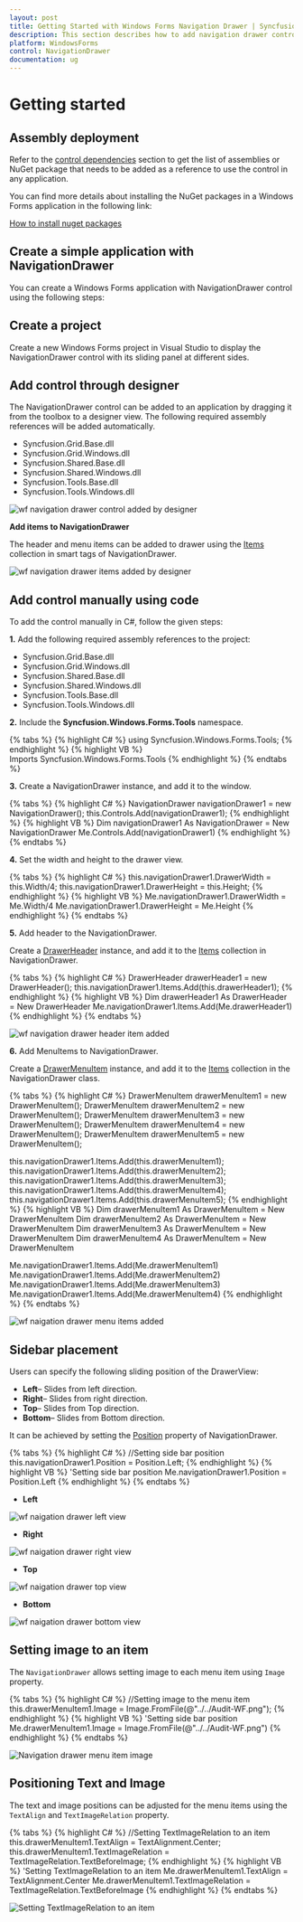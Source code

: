 ```yaml
---
layout: post
title: Getting Started with Windows Forms Navigation Drawer | Syncfusion
description: This section describes how to add navigation drawer control into winforms application.
platform: WindowsForms
control: NavigationDrawer
documentation: ug
---
```

# Getting started

## Assembly deployment

Refer to the [control dependencies](https://help.syncfusion.com/windowsforms/control-dependencies#navigationdrawer) section to get the list of assemblies or NuGet package that needs to be added as a reference to use the control in any application.

You can find more details about installing the NuGet packages in a Windows Forms application in the following link:
 
[How to install nuget packages](https://help.syncfusion.com/windowsforms/nuget-packages)

## Create a simple application with NavigationDrawer

You can create a Windows Forms application with NavigationDrawer control using the following steps:

## Create a project

Create a new Windows Forms project in Visual Studio to display the NavigationDrawer control with its sliding panel at different sides.

## Add control through designer

The NavigationDrawer control can be added to an application by dragging it from the toolbox to a designer view. The following required assembly references will be added automatically.

* Syncfusion.Grid.Base.dll
* Syncfusion.Grid.Windows.dll
* Syncfusion.Shared.Base.dll
* Syncfusion.Shared.Windows.dll
* Syncfusion.Tools.Base.dll
* Syncfusion.Tools.Windows.dll

![wf navigation drawer control added by designer](Getting-Started_images/wf-navigation-drawer-control-added-by-designer.png) 

**Add items to NavigationDrawer**

The header and menu items can be added to drawer using the [Items](https://help.syncfusion.com/cr/windowsforms/Syncfusion.Windows.Forms.Tools.NavigationDrawer.html#Syncfusion_Windows_Forms_Tools_NavigationDrawer_Items) collection in smart tags of NavigationDrawer.

![wf navigation drawer items added by designer](Getting-Started_images/wf-navigation-drawer-control-items-added-by-designer.png)

## Add control manually using code

To add the control manually in C#, follow the given steps:

**1.** Add the following required assembly references to the project: 

  * Syncfusion.Grid.Base.dll
  * Syncfusion.Grid.Windows.dll
  * Syncfusion.Shared.Base.dll
  * Syncfusion.Shared.Windows.dll
  * Syncfusion.Tools.Base.dll
  * Syncfusion.Tools.Windows.dll

**2.** Include the **Syncfusion.Windows.Forms.Tools** namespace. 

  {% tabs %}
  {% highlight C# %}
  using Syncfusion.Windows.Forms.Tools;
  {% endhighlight %}
  {% highlight VB %}
  Imports Syncfusion.Windows.Forms.Tools
  {% endhighlight %}
  {% endtabs %}

**3.** Create a NavigationDrawer instance, and add it to the window.

  {% tabs %}
  {% highlight C# %}
  NavigationDrawer navigationDrawer1 = new NavigationDrawer();
  this.Controls.Add(navigationDrawer1);
  {% endhighlight %}
  {% highlight VB %}
  Dim navigationDrawer1 As NavigationDrawer = New NavigationDrawer
  Me.Controls.Add(navigationDrawer1)
  {% endhighlight %}
  {% endtabs %}

**4.** Set the width and height to the drawer view.

  {% tabs %}
  {% highlight C# %}
  this.navigationDrawer1.DrawerWidth = this.Width/4;
  this.navigationDrawer1.DrawerHeight = this.Height;
  {% endhighlight %}
  {% highlight VB %}
  Me.navigationDrawer1.DrawerWidth = Me.Width/4
  Me.navigationDrawer1.DrawerHeight = Me.Height
  {% endhighlight %}
  {% endtabs %}

**5.** Add header to the NavigationDrawer.

 Create a [DrawerHeader](https://help.syncfusion.com/cr/windowsforms/Syncfusion.Windows.Forms.Tools.DrawerHeader.html) instance, and add it to the [Items](https://help.syncfusion.com/cr/windowsforms/Syncfusion.Windows.Forms.Tools.NavigationDrawer.html#Syncfusion_Windows_Forms_Tools_NavigationDrawer_Items) collection in NavigationDrawer.

  {% tabs %}
  {% highlight C# %}
  DrawerHeader drawerHeader1 = new DrawerHeader();
  this.navigationDrawer1.Items.Add(this.drawerHeader1);
  {% endhighlight %}
  {% highlight VB %}
  Dim drawerHeader1 As DrawerHeader = New DrawerHeader
  Me.navigationDrawer1.Items.Add(Me.drawerHeader1)
  {% endhighlight %}
  {% endtabs %}

 ![wf navigation drawer header item added](Getting-Started_images/wf-navigation-drawer-header-added-by-code.png)

**6.** Add MenuItems to NavigationDrawer.

Create a [DrawerMenuItem](https://help.syncfusion.com/cr/windowsforms/Syncfusion.Windows.Forms.Tools.DrawerMenuItem.html) instance, and add it to the [Items](https://help.syncfusion.com/cr/windowsforms/Syncfusion.Windows.Forms.Tools.NavigationDrawer.html#Syncfusion_Windows_Forms_Tools_NavigationDrawer_Items) collection in the NavigationDrawer class.

{% tabs %}
{% highlight C# %}
DrawerMenuItem drawerMenuItem1 = new DrawerMenuItem();
DrawerMenuItem drawerMenuItem2 = new DrawerMenuItem();
DrawerMenuItem drawerMenuItem3 = new DrawerMenuItem();
DrawerMenuItem drawerMenuItem4 = new DrawerMenuItem();
DrawerMenuItem drawerMenuItem5 = new DrawerMenuItem();

this.navigationDrawer1.Items.Add(this.drawerMenuItem1);
this.navigationDrawer1.Items.Add(this.drawerMenuItem2);
this.navigationDrawer1.Items.Add(this.drawerMenuItem3);
this.navigationDrawer1.Items.Add(this.drawerMenuItem4);
this.navigationDrawer1.Items.Add(this.drawerMenuItem5);
{% endhighlight %}
{% highlight VB %}
Dim drawerMenuItem1 As DrawerMenuItem = New DrawerMenuItem
Dim drawerMenuItem2 As DrawerMenuItem = New DrawerMenuItem
Dim drawerMenuItem3 As DrawerMenuItem = New DrawerMenuItem
Dim drawerMenuItem4 As DrawerMenuItem = New DrawerMenuItem

Me.navigationDrawer1.Items.Add(Me.drawerMenuItem1)
Me.navigationDrawer1.Items.Add(Me.drawerMenuItem2)
Me.navigationDrawer1.Items.Add(Me.drawerMenuItem3)
Me.navigationDrawer1.Items.Add(Me.drawerMenuItem4)
{% endhighlight %}
{% endtabs %}

![wf naigation drawer menu items added](Getting-Started_images/wf-navigation-drawer-menuitems-added-by-code.png)

## Sidebar placement

Users can specify the following sliding position of the DrawerView:
 
* **Left**– Slides from left direction.
* **Right**– Slides from right direction.
* **Top**– Slides from Top direction.
* **Bottom**– Slides from Bottom direction.

It can be achieved by setting the [Position](https://help.syncfusion.com/cr/windowsforms/Syncfusion.Windows.Forms.Tools.NavigationDrawer.html#Syncfusion_Windows_Forms_Tools_NavigationDrawer_Position) property of NavigationDrawer.

{% tabs %}
{% highlight C# %}
//Setting side bar position 
this.navigationDrawer1.Position = Position.Left;
{% endhighlight %}
{% highlight VB %}
'Setting side bar position 
Me.navigationDrawer1.Position = Position.Left
{% endhighlight %}
{% endtabs %}

* **Left**

![wf naigation drawer left view](Getting-Started_images/wf-navigation-drawer-left-side-drawer-view.png)

* **Right**

![wf naigation drawer right view](Getting-Started_images/wf-navigation-drawer-right-side-drawer-view.png)

* **Top**

![wf naigation drawer top view](Getting-Started_images/wf-navigation-drawer-top-view-drawer-view.png)

* **Bottom**

![wf naigation drawer bottom view](Getting-Started_images/wf-navigation-drawer-bottom-side-drawer-view.png)
 
 ## Setting image to an item

 The `NavigationDrawer` allows setting image to each menu item using `Image` property.

{% tabs %}
{% highlight C# %}
//Setting image to the menu item 
this.drawerMenuItem1.Image = Image.FromFile(@"../../Audit-WF.png"); 
{% endhighlight %}
{% highlight VB %}
'Setting side bar position 
Me.drawerMenuItem1.Image = Image.FromFile(@"../../Audit-WF.png")
{% endhighlight %}
{% endtabs %}

![Navigation drawer menu item image](Getting-Started_images/setting_Image_to_an_Item.png)

## Positioning Text and Image

The text and image positions can be adjusted for the menu items using the `TextAlign` and `TextImageRelation` property.

{% tabs %}
{% highlight C# %}
//Setting TextImageRelation to an item 
this.drawerMenuItem1.TextAlign = TextAlignment.Center;
this.drawerMenuItem1.TextImageRelation = TextImageRelation.TextBeforeImage; 
{% endhighlight %}
{% highlight VB %}
'Setting TextImageRelation to an item 
Me.drawerMenuItem1.TextAlign = TextAlignment.Center
Me.drawerMenuItem1.TextImageRelation = TextImageRelation.TextBeforeImage
{% endhighlight %}
{% endtabs %}

![Setting TextImageRelation to an item](Getting-Started_images/positioning_text_and_image.png)

